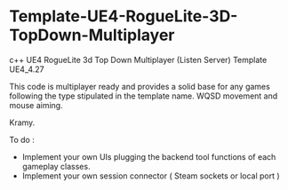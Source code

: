 # Template-UE4-RogueLite-3D-TopDown-Multiplayer
c++ UE4 RogueLite 3d Top Down Multiplayer (Listen Server) Template
UE4_4.27

This code is multiplayer ready and provides a solid base for any games following the type stipulated in the template name.
WQSD movement and mouse aiming.

Kramy.

To do :
  - Implement your own UIs plugging the backend tool functions of each gameplay classes.
  - Implement your own session connector ( Steam sockets or local port )
  
